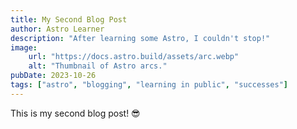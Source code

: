 ```yaml
---
title: My Second Blog Post
author: Astro Learner
description: "After learning some Astro, I couldn't stop!"
image:
    url: "https://docs.astro.build/assets/arc.webp"
    alt: "Thumbnail of Astro arcs."
pubDate: 2023-10-26
tags: ["astro", "blogging", "learning in public", "successes"]
---
```

This is my second blog post! 😎